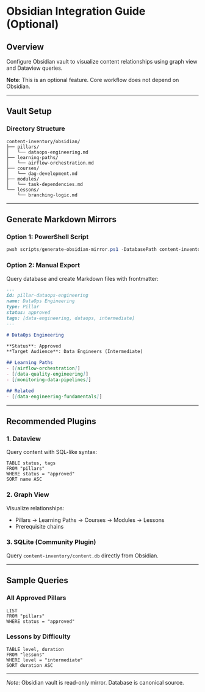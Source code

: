 # Obsidian Integration Guide (Optional)

## Overview
Configure Obsidian vault to visualize content relationships using graph view and Dataview queries.

**Note**: This is an optional feature. Core workflow does not depend on Obsidian.

---

## Vault Setup

### Directory Structure
```
content-inventory/obsidian/
├── pillars/
│   └── dataops-engineering.md
├── learning-paths/
│   └── airflow-orchestration.md
├── courses/
│   └── dag-development.md
├── modules/
│   └── task-dependencies.md
└── lessons/
    └── branching-logic.md
```

---

## Generate Markdown Mirrors

### Option 1: PowerShell Script
```powershell
pwsh scripts/generate-obsidian-mirror.ps1 -DatabasePath content-inventory/content.db -OutputDir content-inventory/obsidian/
```

### Option 2: Manual Export
Query database and create Markdown files with frontmatter:
```markdown
---
id: pillar-dataops-engineering
name: DataOps Engineering
type: Pillar
status: approved
tags: [data-engineering, dataops, intermediate]
---

# DataOps Engineering

**Status**: Approved
**Target Audience**: Data Engineers (Intermediate)

## Learning Paths
- [[airflow-orchestration]]
- [[data-quality-engineering]]
- [[monitoring-data-pipelines]]

## Related
- [[data-engineering-fundamentals]]
```

---

## Recommended Plugins

### 1. Dataview
Query content with SQL-like syntax:
```dataview
TABLE status, tags
FROM "pillars"
WHERE status = "approved"
SORT name ASC
```

### 2. Graph View
Visualize relationships:
- Pillars → Learning Paths → Courses → Modules → Lessons
- Prerequisite chains

### 3. SQLite (Community Plugin)
Query `content-inventory/content.db` directly from Obsidian.

---

## Sample Queries

### All Approved Pillars
```dataview
LIST
FROM "pillars"
WHERE status = "approved"
```

### Lessons by Difficulty
```dataview
TABLE level, duration
FROM "lessons"
WHERE level = "intermediate"
SORT duration ASC
```

---

*Note*: Obsidian vault is read-only mirror. Database is canonical source.
